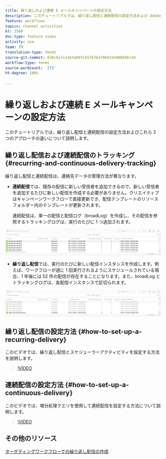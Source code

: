 ```yaml
---
title: 繰り返しおよび連続 E メールキャンペーンの設定方法
description: このチュートリアルでは、繰り返し配信と連続配信の設定方法および Adobe Campaign Classic（ACC）におけるこれら 2 つのアプローチの違いについて説明します。
feature: workflows
topics: channel activities
kt: 1560
doc-type: feature video
activity: use
team: TM
translation-type: tm+mt
source-git-commit: 838c617ca163a09fcb57b7b4706433e98869bc3d
workflow-type: tm+mt
source-wordcount: '272'
ht-degree: 100%

---
```



# 繰り返しおよび連続 E メールキャンペーンの設定方法

このチュートリアルでは、繰り返し配信と連続配信の設定方法およびこれら 2 つのアプローチの違いについて説明します。

## 繰り返し配信および連続配信のトラッキング {#recurring-and-continuous-delivery-tracking}

繰り返し配信と連続配信は、連絡先データの管理方法が異なります。

* **連続配信**&#x200B;では、既存の配信に新しい受信者を追加できるので、新しい受信者を追加するたびに新しい配信を作成する必要がありません。クリエイティブはキャンペーンワークフローで直接更新でき、配信テンプレートのリソースフォルダー内のテンプレートが更新されます。

   連続配信は、単一の配信と配信ログ（broadLog）を作成し、その配信を参照するトラッキングログは、実行のたびに 1 つ追加されます。

![連続配信](/help/assets/delivery_continuous.jpg)

* **繰り返し配信**&#x200B;では、実行のたびに新しい配信インスタンスを作成します。例えば、ワークフローが週に 1 回実行されるようにスケジュールされている場合、1 年後には 52 件の配信が存在することになります。また、broadLog とトラッキングログは、各配信インスタンスで区切られます。

![繰り返し配信](/help/assets/delivery_recurring.jpg)

## 繰り返し配信の設定方法 {#how-to-set-up-a-recurring-delivery}

このビデオでは、繰り返し配信とスケジューラーアクティビティを設定する方法を説明します。

>[!VIDEO](https://video.tv.adobe.com/v/25040?quality=12)

## 連続配信の設定方法 {#how-to-set-up-a-continuous-delivery}

このビデオでは、増分処理クエリを使用して連続配信を設定する方法について説明します。

>[!VIDEO](https://video.tv.adobe.com/v/25039?quality=12)

## その他のリソース

[ターゲティングワークフローでの繰り返し配信の作成](https://docs.adobe.com/content/help/ja-JP/campaign-classic-learn/tutorials/sending-messages/email-channel/recurring-deliveries.translate.html)